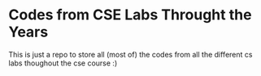 # Codes from CSE Labs Throught the Years

This is just a repo to store all (most of) the codes from all the different cs labs thoughout the cse course :)
